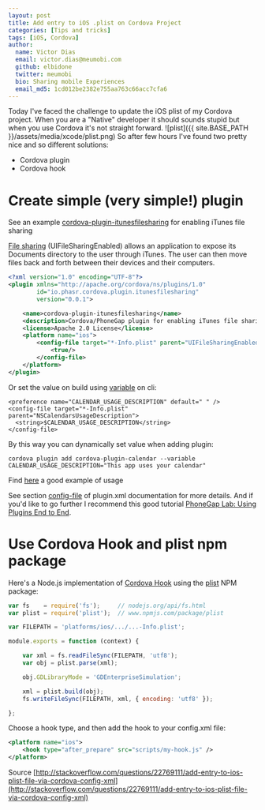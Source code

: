 ```yaml
---
layout: post
title: Add entry to iOS .plist on Cordova Project 
categories: [Tips and tricks]
tags: [iOS, Cordova]
author:
  name: Victor Dias
  email: victor.dias@meumobi.com
  github: elbidone
  twitter: meumobi
  bio: Sharing mobile Experiences
  email_md5: 1cd012be2382e755aa763c66acc7cfa6
---
```


Today I've faced the challenge to update the iOS plist of my Cordova project. When you are a "Native" developer it should sounds stupid but when you use Cordova it's not straight forward.
![plist]({{ site.BASE_PATH }}/assets/media/xcode/plist.png)
So after few hours I've found two pretty nice and so different solutions:

- Cordova plugin
- Cordova hook 

# Create simple (very simple!) plugin

See an example [cordova-plugin-itunesfilesharing](https://github.com/christianjunk/cordova-plugin-itunesfilesharing) for enabling iTunes file sharing

[File sharing](https://www.raywenderlich.com/1948/itunes-tutorial-for-ios-how-to-integrate-itunes-file-sharing-with-your-ios-app) (UIFileSharingEnabled) allows an application to expose its Documents directory to the user through iTunes. The user can then move files back and forth between their devices and their computers.

```xml
<?xml version="1.0" encoding="UTF-8"?>
<plugin xmlns="http://apache.org/cordova/ns/plugins/1.0"
        id="io.phasr.cordova.plugin.itunesfilesharing"
        version="0.0.1">

    <name>cordova-plugin-itunesfilesharing</name>
    <description>Cordova/PhoneGap plugin for enabling iTunes file sharing</description>
    <license>Apache 2.0 License</license>
    <platform name="ios">
        <config-file target="*-Info.plist" parent="UIFileSharingEnabled">
            <true/>
        </config-file>
    </platform>
</plugin>
```

Or set the value on build using [variable](https://cordova.apache.org/docs/en/latest/config_ref/#variable) on cli:


	<preference name="CALENDAR_USAGE_DESCRIPTION" default=" " />
    <config-file target="*-Info.plist" parent="NSCalendarsUsageDescription">
      <string>$CALENDAR_USAGE_DESCRIPTION</string>
    </config-file>

By this way you can dynamically set value when adding plugin:

`cordova plugin add cordova-plugin-calendar --variable CALENDAR_USAGE_DESCRIPTION="This app uses your calendar"`

Find [here](https://github.com/EddyVerbruggen/Calendar-PhoneGap-Plugin/commit/6dca5e49c15ce31c4d8e7a7a253d27b3103dc730) a good example of usage

See section [config-file](http://cordova.apache.org/docs/en/latest/plugin_ref/spec.html#config-file) of plugin.xml documentation for more details. And if you'd like to go further I recommend this good tutorial [PhoneGap Lab: Using Plugins End to End](http://phonegap.com/workshop-plugins/index.html).

# Use Cordova Hook and plist npm package

Here's a Node.js implementation of [Cordova Hook](http://cordova.apache.org/docs/en/latest/guide/appdev/hooks/) using the [plist](https://www.npmjs.com/package/plist) NPM package:

```javascript
var fs    = require('fs');     // nodejs.org/api/fs.html
var plist = require('plist');  // www.npmjs.com/package/plist

var FILEPATH = 'platforms/ios/.../...-Info.plist';

module.exports = function (context) {

    var xml = fs.readFileSync(FILEPATH, 'utf8');
    var obj = plist.parse(xml);

    obj.GDLibraryMode = 'GDEnterpriseSimulation';

    xml = plist.build(obj);
    fs.writeFileSync(FILEPATH, xml, { encoding: 'utf8' });

};
```

Choose a hook type, and then add the hook to your config.xml file:

```xml
<platform name="ios">
    <hook type="after_prepare" src="scripts/my-hook.js" />
</platform>
```

Source [http://stackoverflow.com/questions/22769111/add-entry-to-ios-plist-file-via-cordova-config-xml](http://stackoverflow.com/questions/22769111/add-entry-to-ios-plist-file-via-cordova-config-xml)